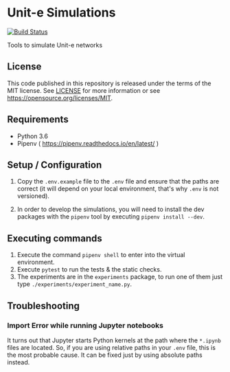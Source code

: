 # Unit-e Simulations

[![Build Status](https://travis-ci.com/dtr-org/unit-e-simulations.svg?token=1uWjuV23YgNxZQ98zqxB&branch=master)](https://travis-ci.com/dtr-org/unit-e-simulations)

Tools to simulate Unit-e networks

## License

This code published in this repository is released under the terms of the MIT
license. See [LICENSE](LICENSE) for more information or see
https://opensource.org/licenses/MIT.

## Requirements

  * Python 3.6
  * Pipenv ( https://pipenv.readthedocs.io/en/latest/ )

## Setup / Configuration

1. Copy the `.env.example` file to the `.env` file and ensure that the paths are
   correct (it will depend on your local environment, that's why `.env` is not
   versioned).

2. In order to develop the simulations, you will need to install the dev
   packages with the `pipenv` tool by executing `pipenv install --dev`.

## Executing commands

1. Execute the command `pipenv shell` to enter into the virtual environment.
2. Execute `pytest` to run the tests & the static checks.
3. The experiments are in the `experiments` package, to run one of them just
   type `./experiments/experiment_name.py`.

## Troubleshooting

### Import Error while running Jupyter notebooks

It turns out that Jupyter starts Python kernels at the path where the `*.ipynb`
files are located. So, if you are using relative paths in your `.env` file, this
is the most probable cause. It can be fixed just by using absolute paths
instead.